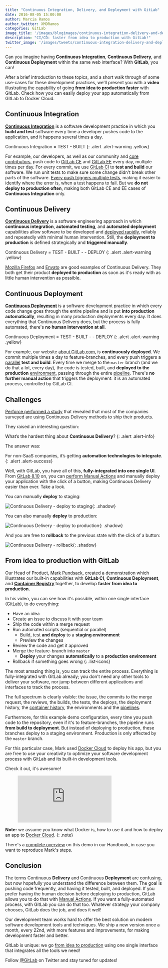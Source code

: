 ```yaml
---
title: "Continuous Integration, Delivery, and Deployment with GitLab"
date: 2016-08-05 15:00:00
author: Marcia Ramos
author_twitter: XMDRamos
categories: GitLab
image_title: '/images/blogimages/continuous-integration-delivery-and-deployment-with-gitlab-cover.png'
description: "CI/CD: faster from idea to production with GitLab!"
twitter_image: '/images/tweets/continuous-integration-delivery-and-deployment-with-gitlab.png'
---
```


Can you imagine having **Continuous Integration**, **Continuous Delivery**, and **Continuous Deployment**
within the same web interface? With **GitLab**, you can!

After a brief introduction to these topics,
and a short walk through of some use-cases for these development practices, we'll present you
with a **video** illustrating the capability of going **from idea to production faster** with
GitLab. Check how you can easily deploy your app automatically from GitLab to Docker Cloud.

<!-- more -->

## Continuous Integration

**[Continuous Integration][ci]** is a software development practice in which you **build and test** software
every time a developer pushes code to the application, and it happens several times a day.

Continuous Integration = TEST - BUILT
{: .alert .alert-warning .yellow}

For example, our developers, as well as our community and [core contributors][core], push code to [GitLab CE][ce-repo]
and [GitLab EE][ee-repo] every day, multiple times per day.
For every commit, we use [GitLab CI] to **test and build** our software. We run unit tests to make sure
some change didn't break other parts of the software. [Every push triggers multiple tests][ce-pipes],
making it easier to identify where the error is, when a test happens to fail.
But we **do not deploy to production often**, making both GitLab CE and EE cases
of **Continuous Integration** only.

## Continuous Delivery

**[Continuous Delivery][cd]** is a software engineering approach in which **continuous integration**, **automated
testing**, and **automated deployment** capabilities allow software to be developed and [deployed rapidly],
reliably and repeatedly with minimal human intervention. Still, the **deployment to production** is defined strategically
and **triggered manually**.

Continuous Delivery = TEST - BUILT - <i class="fa fa-hand-pointer-o" aria-hidden="true" style="color: rgb(252,109,38) !important;"></i> - DEPLOY
{: .alert .alert-warning .yellow}

[Mozilla Firefox][moz] and [Envato] are good examples of Continuous Delivery. They both get their product
**deployed to production** as soon as it's ready with as little human intervention as possible.

## Continuous Deployment

**[Continuous Deployment][cdp]** is a software development practice in which every code change goes through
the entire pipeline and is put **into production automatically**, resulting in many production
deployments every day. It does everything that Continuous Delivery does, but the process is fully automated,
there's **no human intervention at all**.

Continuous Deployment = TEST - BUILT - <i class="fa fa-cogs" aria-hidden="true" style="color: rgb(252,109,38) !important"></i> - DEPLOY
{: .alert .alert-warning .yellow}

For example, our website [about.GitLab.com], is **continuously deployed**. We commit multiple times a day to
feature-branches, and every push triggers a [parallel][doc-stages] **test and build**. Every time we merge to the
`master` branch (and we do that a lot, every day), the code is tested, built, and **deployed to
the production** [environment][env], passing through the entire [pipeline][com-pipe].
There's **no further manual action** that triggers the deployment: it is an automated process, controlled by GitLab CI.

## Challenges

[Perforce performed a study][perforce] that revealed that most of the companies surveyed are using Continuous
Delivery methods to ship their products.

They raised an interesting question:

What’s the hardest thing about **Continuous Delivery**?
{: .alert .alert-info}

The answer was:

For non-SaaS companies, it’s getting **automation technologies to integrate**.
{: .alert .alert-success}

Well, with GitLab, you have all of this, **fully-integrated into one single UI**. From [GitLab 8.10] on,
you can [perform Manual Actions][manual] and manually deploy your application with the click of a button,
making Continuous Delivery easier than ever. Take a look.

You can manually **deploy** to staging:

![Continuous Delivery - deploy to staging]{: .shadow}

You can also manually **deploy** to production:

![Continuous Delivery - deploy to production]{: .shadow}

And you are free to **rollback** to the previous state with the click of a button:

![Continuous Delivery - rollback]{: .shadow}

## From idea to production with GitLab

Our Head of Product, [Mark Pundsack], created a demonstration which illustrates our built-in capabilities
with **GitLab CI**, **Continuous Deployment**, and **[Container Registry]** together, to develop **faster
from idea to production**.

In his video, you can see how it's possible, within one single interface (GitLab), to do everything:

- <i class="fa fa-info-circle fa-fw" aria-hidden="true"></i> Have an idea
- <i class="fa fa-exclamation-circle fa-fw" aria-hidden="true"></i> Create an issue to discuss it with your team
- <i class="fa fa-code fa-fw" aria-hidden="true"></i> Ship the code within a merge request
- <i class="fa fa-terminal fa-fw" aria-hidden="true"></i> Run automated scripts (sequential or parallel)
   - Build, test **and deploy** to a **staging environment**
   - Preview the changes
- <i class="fa fa-pencil-square-o fa-fw" aria-hidden="true"></i> Review the code and get it approved
- <i class="fa fa-code-fork fa-fw" aria-hidden="true"></i> Merge the feature-branch into `master`
   - **Deploy** your changes **automatically** to a **production environment**
- <i class="fa fa-undo fa-fw" aria-hidden="true"></i> Rollback if something goes wrong
{: .list-icons}

The most amazing thing is, you can track the entire process. Everything is
fully-integrated with GitLab already; you don't need any other tools to deliver your software, nor jump
between different applications and interfaces to track the process.

The full spectrum is clearly visible: the issue, the commits to the merge request, the reviews, the builds, the tests,
the deploys, the deployment history, the [container history], the environments and the [pipelines][mark-pipes].

Furthermore, for this example demo configuration, every time you push code to the repository, even if it's
to feature-branches, the pipeline runs **from build to deployment**. But instead of deploying to production,
these branches deploy to a staging environment. Production is only affected by the `master` branch.

For this particular case, Mark used [Docker Cloud] to deploy his app, but you are free to use your creativity to
optimize your software development process with GitLab and its built-in development tools.

Check it out, it's awesome!

<figure class="video_container">
  <iframe src="https://www.youtube.com/embed/pY4IbEXxxGY" frameborder="0" allowfullscreen="true"> </iframe>
</figure>

**Note:** we assume you know what Docker is, how to use it and how to deploy an app to [Docker Cloud].
{: .note}

There's a [complete overview][idea-to-prod] on this demo in our Handbook, in case you want to reproduce Mark's steps.

## Conclusion

The terms Continuous **Delivery** and Continuous **Deployment** are confusing, but now hopefully you
understand the difference between them. The goal is pushing code frequently, and having it tested,
built, and deployed. If you prefer having the human decision before deploying to production, GitLab
allows you to do that with [Manual Actions][manual]. If you want a fully-automated process, with GitLab you
can do that too. Whatever strategy your company chooses, GitLab does the job, and does it well!

Our development team works hard to offer the best solution on modern software development tools and techniques. We ship a new
version once a month, every 22nd, with more features and improvements, for making development faster and better.

GitLab is unique: we go [from idea to production][direction] using one single interface that integrates all the tools we need!

Follow [@GitLab] on Twitter and stay tuned for updates!

<!-- identifiers -->

[@GitLab]: https://twitter.com/gitlab
[about.GitLab.com]: /
[cd]: https://continuousdelivery.com/
[cdp]: https://www.airpair.com/continuous-deployment/posts/continuous-deployment-for-practical-people
[ce-pipes]: https://gitlab.com/gitlab-org/gitlab-ce/pipelines
[ce-repo]: https://gitlab.com/gitlab-org/gitlab-ce
[ci]: https://en.wikipedia.org/wiki/Continuous_integration
[com-pipe]: https://gitlab.com/gitlab-com/www-gitlab-com/pipelines
[container history]: https://gitlab.com/gitlab-examples/docker-cloud/container_registry
[container registry]: /2016/05/23/gitlab-container-registry/
[Continuous Delivery - deploy to production]: /images/8_10/ci_manual2.png
[Continuous Delivery - deploy to staging]: /images/8_10/ci_manual1.png
[Continuous Delivery - rollback]: /images/blogimages/continuous-integration-delivery-and-deployment-with-gitlab-rollback.png
[core]: /core-team/
[deployed rapidly]: /2016/07/21/release-early-release-often/
[direction]: /direction/cicd/
[doc-stages]: http://docs.gitlab.com/ce/ci/yaml/README.html#stages
[Docker Cloud]: https://cloud.docker.com/
[ee-repo]: https://gitlab.com/gitlab-org/gitlab-ee
[env]: /2016/06/22/gitlab-8-9-released/#environments-and-deployments-in-ci
[envato]: http://www.slideshare.net/johnpviner/bank-west-10-deploys-a-day-at-envato-published
[etsy]: https://www.infoq.com/news/2014/03/etsy-deploy-50-times-a-day
[flickr]: https://vimeo.com/24542044
[From idea to production]: /images/blogimages/idea-to-production.png
[GitLab 8.10]: /2016/07/22/gitlab-8-10-released/
[GitLab CE]: /downloads/
[GitLab CI]: /gitlab-ci/
[GitLab EE]: /features/#enterprise
[GitLab.com]: https://gitlab.com/users/sign_in
[handbook-post]: /2016/07/12/our-handbook-is-open-source-heres-why/
[handbook]: /handbook/
[idea-to-prod]: /handbook/sales/idea-to-production/
[manual]: /2016/07/22/gitlab-8-10-released/#manual-actions-to-trigger-pipeline-jobs
[Mark Pundsack]: https://twitter.com/MarkPundsack
[mark-pipes]: https://gitlab.com/gitlab-examples/docker-cloud/pipelines
[moz]: https://quality.mozilla.org/2014/10/continuous-delivery-a-generic-plan/
[perforce]: https://www.perforce.com/company/newsletter/2014/02/continuous-delivery-new-normal-software-development
[registry-doc]: http://docs.gitlab.com/ce/administration/container_registry.html
[SaaS]: https://en.wikipedia.org/wiki/Software_as_a_service
[youtube]: https://www.youtube.com/channel/UCnMGQ8QHMAnVIsI3xJrihhg

<style>
ul.list-icons li i {
  padding-right: 15px;
  color: rgb(107,79,187);
}
ul.list-icons li:nth-of-type(even) i {
  color:rgb(252,109,38);
}
ul.list-icons {
  list-style-type: none;
  padding-left: 25px;
}
.justify {
  text-align: justify;
}
.yellow {
  color: rgb(138,109,59) !important;
  font-weight: bold;
  text-align: center;
}
</style>
